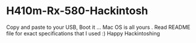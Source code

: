 # H410m-Rx-580-Hackintosh
Copy and paste to your USB, Boot it ... Mac OS is all yours . Read README file for exact specifications that I used :) Happy Hackintoshing
